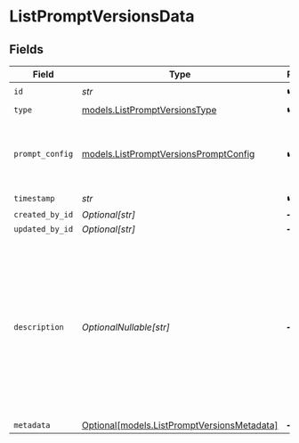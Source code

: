# ListPromptVersionsData


## Fields

| Field                                                                                                                                                      | Type                                                                                                                                                       | Required                                                                                                                                                   | Description                                                                                                                                                |
| ---------------------------------------------------------------------------------------------------------------------------------------------------------- | ---------------------------------------------------------------------------------------------------------------------------------------------------------- | ---------------------------------------------------------------------------------------------------------------------------------------------------------- | ---------------------------------------------------------------------------------------------------------------------------------------------------------- |
| `id`                                                                                                                                                       | *str*                                                                                                                                                      | :heavy_check_mark:                                                                                                                                         | N/A                                                                                                                                                        |
| `type`                                                                                                                                                     | [models.ListPromptVersionsType](../models/listpromptversionstype.md)                                                                                       | :heavy_check_mark:                                                                                                                                         | N/A                                                                                                                                                        |
| `prompt_config`                                                                                                                                            | [models.ListPromptVersionsPromptConfig](../models/listpromptversionspromptconfig.md)                                                                       | :heavy_check_mark:                                                                                                                                         | A list of messages compatible with the openAI schema                                                                                                       |
| `timestamp`                                                                                                                                                | *str*                                                                                                                                                      | :heavy_check_mark:                                                                                                                                         | N/A                                                                                                                                                        |
| `created_by_id`                                                                                                                                            | *Optional[str]*                                                                                                                                            | :heavy_minus_sign:                                                                                                                                         | N/A                                                                                                                                                        |
| `updated_by_id`                                                                                                                                            | *Optional[str]*                                                                                                                                            | :heavy_minus_sign:                                                                                                                                         | N/A                                                                                                                                                        |
| `description`                                                                                                                                              | *OptionalNullable[str]*                                                                                                                                    | :heavy_minus_sign:                                                                                                                                         | The prompt’s description, meant to be displayable in the UI. Use this field to optionally store a long form explanation of the prompt for your own purpose |
| `metadata`                                                                                                                                                 | [Optional[models.ListPromptVersionsMetadata]](../models/listpromptversionsmetadata.md)                                                                     | :heavy_minus_sign:                                                                                                                                         | N/A                                                                                                                                                        |
